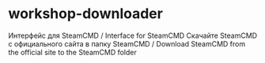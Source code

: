 # workshop-downloader
Интерфейс для SteamCMD / Interface for SteamCMD
Скачайте SteamCMD с официального сайта в папку SteamCMD / Download SteamCMD from the official site to the SteamCMD folder
